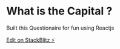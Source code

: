 # What is the Capital ?

Built this Questionaire for fun using Reactjs

[Edit on StackBlitz ⚡️](https://stackblitz.com/edit/react-qtrbdi)
